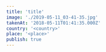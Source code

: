 ```yaml
---
title: 'title'
image: './2019-05-11_03-41-35.jpg'
takenAt: '2018-05-11T01:41:35.000Z'
country: '<country>'
place: '<place>'
publish: true
---
```

